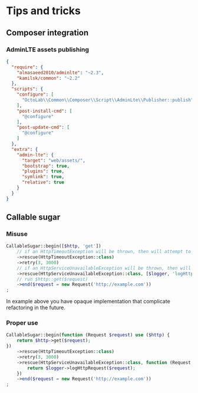 # Tips and tricks

## Composer integration

### AdminLTE assets publishing

```json
{
  "require": {
    "almasaeed2010/adminlte": "~2.3",
    "kamilsk/common": "~2.2"
  },
  "scripts": {
    "configure": [
      "OctoLab\\Common\\Composer\\Script\\AdminLte\\Publisher::publish"
    ],
    "post-install-cmd": [
      "@configure"
    ],
    "post-update-cmd": [
      "@configure"
    ]
  },
  "extra": {
    "admin-lte": {
      "target": "web/assets/",
      "bootstrap": true,
      "plugins": true,
      "symlink": true,
      "relative": true
    }
  }
}
```

## Callable sugar

### Misuse

```php
CallableSugar::begin([$http, 'get'])
    // if an HttpTimeoutException will be thrown, then will attempt to repeat it three times every three seconds
    ->rescue(HttpTimeoutException::class)
    ->retry(3, 3000)
    // if an HttpServiceUnavailableException will be thrown, then will attempt to write $request into log file
    ->rescue(HttpServiceUnavailableException::class, [$logger, 'logHttpRequest'])
    // run $http::get($request)
    ->end($request = new Request('http://example.com'))
;
```

In example above you have opaque implementation that complicate refactoring in the future.

### Proper use

```php
CallableSugar::begin(function (Request $request) use ($http) {
    return $http->get($request);
})
    ->rescue(HttpTimeoutException::class)
    ->retry(3, 3000)
    ->rescue(HttpServiceUnavailableException::class, function (Request $request) use ($logger) {
        return $logger->logHttpRequest($request);
    })
    ->end($request = new Request('http://example.com'))
;
```
